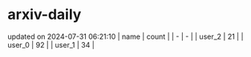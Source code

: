 # arxiv-daily
updated on 2024-07-31 06:21:10
| name | count |
| - | - |
| user_2 | 21 |
| user_0 | 92 |
| user_1 | 34 |
